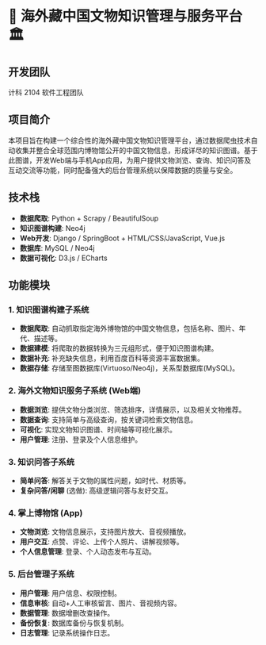 # 🗼 海外藏中国文物知识管理与服务平台 🏛️

## 开发团队

计科 2104 软件工程团队

## 项目简介

本项目旨在构建一个综合性的海外藏中国文物知识管理平台，通过数据爬虫技术自动收集并整合全球范围内博物馆公开的中国文物信息，形成详尽的知识图谱。基于此图谱，开发Web端与手机App应用，为用户提供文物浏览、查询、知识问答及互动交流等功能，同时配备强大的后台管理系统以保障数据的质量与安全。

## 技术栈

- **数据爬取**: Python + Scrapy / BeautifulSoup
- **知识图谱构建**: Neo4j
- **Web开发**: Django / SpringBoot + HTML/CSS/JavaScript, Vue.js
- **数据库**: MySQL / Neo4j
- **数据可视化**: D3.js / ECharts

## 功能模块

### 1. 知识图谱构建子系统

- **数据爬取**: 自动抓取指定海外博物馆的中国文物信息，包括名称、图片、年代、描述等。
- **数据建模**: 将爬取的数据转换为三元组形式，便于知识图谱构建。
- **数据补充**: 补充缺失信息，利用百度百科等资源丰富数据集。
- **数据存储**: 存储至图数据库(Virtuoso/Neo4j)，关系型数据库(MySQL)。

### 2. 海外文物知识服务子系统 (Web端)

- **数据浏览**: 提供文物分类浏览、筛选排序，详情展示，以及相关文物推荐。
- **数据查询**: 支持简单与高级查询，按关键词检索文物信息。
- **可视化**: 实现文物知识图谱、时间轴等可视化展示。
- **用户管理**: 注册、登录及个人信息维护。

### 3. 知识问答子系统

- **简单问答**: 解答关于文物的属性问题，如时代、材质等。
- **复杂问答/闲聊** (选做): 高级逻辑问答与友好交互。

### 4. 掌上博物馆 (App)

- **文物浏览**: 文物信息展示，支持图片放大、音视频播放。
- **用户交互**: 点赞、评论、上传个人照片、讲解视频等。
- **个人信息管理**: 登录、个人动态发布与互动。

### 5. 后台管理子系统

- **用户管理**: 用户信息、权限控制。
- **信息审核**: 自动+人工审核留言、图片、音视频内容。
- **数据管理**: 数据增删改查操作。
- **备份恢复**: 数据库备份与恢复机制。
- **日志管理**: 记录系统操作日志。
